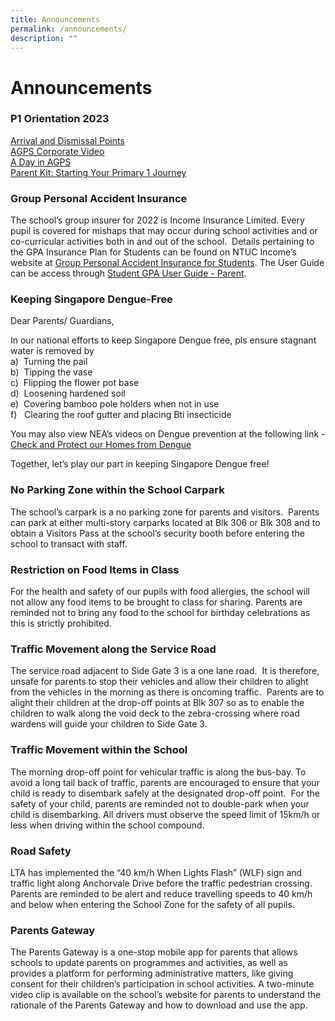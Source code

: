 ```yaml
---
title: Announcements
permalink: /announcements/
description: ""
---
```

Announcements
=============
### P1 Orientation 2023

<a href="https://moe-anchorgreenpri-staging.netlify.app/resources/p1-orientation-2023/arrival-and-dismissal-points/">Arrival and Dismissal Points</a><br>
<a href="https://moe-anchorgreenpri-staging.netlify.app/resources/p1-orientation-2023/agps-corporate-video/">AGPS Corporate Video</a><br>
<a href="https://moe-anchorgreenpri-staging.netlify.app/resources/p1-orientation-2023/a-day-in-agps/">A Day in AGPS</a><br>
<a href="https://moe-anchorgreenpri-staging.netlify.app/resources/parent-kit-starting-your-primary-1-journey/" >Parent Kit: Starting Your Primary 1 Journey</a><br>


### Group Personal Accident Insurance

The school’s group insurer for 2022 is Income Insurance Limited. Every pupil is covered for mishaps that may occur during school activities and or co-curricular activities both in and out of the school.  Details pertaining to the GPA Insurance Plan for Students can be found on NTUC Income’s website at <a href="https://www.income.com.sg/group-insurance-for-schools-and-moe-personnel/group-personal-accident-for-students" target=_blank>Group Personal Accident Insurance for Students</a>. The User Guide can be access through <a href="https://s3.ap-southeast-1.amazonaws.com/mhc.static/Income/Student+GPA+User+Guide+-+Parent.pdf" target=_blank>Student GPA User Guide - Parent</a>.


### Keeping Singapore Dengue-Free

Dear Parents/ Guardians,

In our national efforts to keep Singapore Dengue free, pls ensure stagnant water is removed by<br>
a)  Turning the pail  
b)  Tipping the vase  
c)  Flipping the flower pot base  
d)  Loosening hardened soil  
e)  Covering bamboo pole holders when not in use  
f)   Clearing the roof gutter and placing Bti insecticide

You may also view NEA’s videos on Dengue prevention at the following link - <a href="https://youtu.be/aOMVON8aqBY" target=_blank>Check and Protect our Homes from Dengue</a>

Together, let’s play our part in keeping Singapore Dengue free!

### No Parking Zone within the School Carpark

The school’s carpark is a no parking zone for parents and visitors.  Parents can park at either multi-story carparks located at Blk 306 or Blk 308 and to obtain a Visitors Pass at the school’s security booth before entering the school to transact with staff.

### Restriction on Food Items in Class

For the health and safety of our pupils with food allergies, the school will not allow any food items to be brought to class for sharing. Parents are reminded not to bring any food to the school for birthday celebrations as this is strictly prohibited.

### Traffic Movement along the Service Road

The service road adjacent to Side Gate 3 is a one lane road.  It is therefore, unsafe for parents to stop their vehicles and allow their children to alight from the vehicles in the morning as there is oncoming traffic.  Parents are to alight their children at the drop-off points at Blk 307 so as to enable the children to walk along the void deck to the zebra-crossing where road wardens will guide your children to Side Gate 3.

### Traffic Movement within the School

The morning drop-off point for vehicular traffic is along the bus-bay. To avoid a long tail back of traffic, parents are encouraged to ensure that your child is ready to disembark safely at the designated drop-off point.  For the safety of your child, parents are reminded not to double-park when your child is disembarking. All drivers must observe the speed limit of 15km/h or less when driving within the school compound.

### Road Safety

LTA has implemented the “40 km/h When Lights Flash” (WLF) sign and traffic light along Anchorvale Drive before the traffic pedestrian crossing. Parents are reminded to be alert and reduce travelling speeds to 40 km/h and below when entering the School Zone for the safety of all pupils.

### Parents Gateway

The Parents Gateway is a one-stop mobile app for parents that allows schools to update parents on programmes and activities, as well as provides a platform for performing administrative matters, like giving consent for their children’s participation in school activities. A two-minute video clip is available on the school’s website for parents to understand the rationale of the Parents Gateway and how to download and use the app.